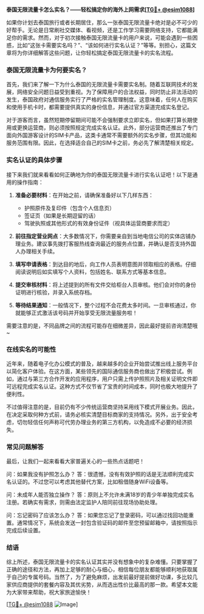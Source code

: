 **泰国无限流量卡怎么实名？——轻松搞定你的海外上网需求[[TG💪+ @esim1088](https://t.me/s/esim1088)]**

如果你计划去泰国旅行或者长期居住，那么一张泰国无限流量卡绝对是必不可少的好帮手。无论是日常刷社交媒体、看视频，还是工作学习需要网络支持，它都能满足你的需求。然而，对于初次接触泰国无限流量卡的用户来说，可能会遇到一些困惑，比如“这张卡需要实名吗？”、“该如何进行实名认证？”等等。别担心，这篇文章将为你详细解答这些问题，让你轻松搞定泰国无限流量卡的实名流程。

### 泰国无限流量卡为何要实名？

首先，我们来了解一下为什么泰国的无限流量卡需要实名制。随着互联网技术的发展，网络安全问题日益受到重视。为了保障用户的合法权益，同时防止非法活动的发生，泰国政府对通信服务实行了严格的实名管理制度。这意味着，任何人在购买和使用手机卡时，都需要提供真实的身份信息，并通过官方渠道完成实名登记。

对于游客而言，虽然短期停留期间可能不会强制要求立即实名，但如果打算长期使用或更换运营商，则必须按照规定完成实名认证。此外，部分运营商还推出了专门面向外国游客设计的SIM卡产品，这类卡通常不需要额外的实名步骤，但其功能和服务范围有限。因此，在选择适合自己的SIM卡之前，务必先了解清楚相关规定。

### 实名认证的具体步骤

接下来我们就来看看如何正确地为你的泰国无限流量卡进行实名认证吧！以下是通用的操作指南：

1. **准备必要材料**：在开始之前，请确保准备好以下几样东西：
   - 护照原件及复印件（包含个人信息页）
   - 签证页（如果是长期逗留的话）
   - 驾驶执照或其他形式的有效身份证件（视具体运营商要求而定）

2. **前往指定营业网点**：大多数情况下，你需要亲自到当地电信公司的实体店铺办理业务。建议事先拨打客服热线查询最近的服务点位置，并确认是否支持外国人办理相关手续。

3. **填写申请表格**：到达目的地后，向工作人员表明意图并领取相应的表格。仔细阅读说明后如实填写个人资料，包括姓名、联系方式等基本信息。

4. **提交审核材料**：将上述提到的所有文件交给柜台人员审核。他们会对你的身份证明进行核验，并录入系统存档。

5. **等待结果通知**：一般情况下，整个过程不会花费太多时间。一旦审核通过，你就能够正式激活该号码并开始享受无限流量服务啦！

需要注意的是，不同品牌之间的流程可能存在细微差异，因此最好提前咨询清楚哦~

### 在线实名的可能性

近年来，随着电子化办公模式的普及，越来越多的企业开始尝试推出线上服务平台以简化客户体验。在这方面，某些领先的国际通信服务商也做出了积极尝试。例如，通过与第三方合作开发的应用程序，用户只需上传护照照片及相关证明文件即可远程完成实名认证。这种方式不仅节省了宝贵的时间成本，同时也极大地提升了便利性。

不过值得注意的是，目前仍有不少传统运营商坚持采用线下模式开展业务。因此，在决定采取何种方式前，请务必核实清楚目标商家的支持情况。另外，出于安全考虑，切勿轻信任何声称可代劳办理业务的第三方机构，以免造成不必要的经济损失。

### 常见问题解答

最后，让我们一起来看看大家普遍关心的一些热点话题吧！

问：如果我没有护照怎么办？
答：很遗憾，没有有效护照的话是无法顺利完成实名认证的。不过您可以考虑其他替代方案，比如租借随身WiFi设备等。

问：未成年人能否独立操作？
答：原则上不允许未满18岁的青少年单独完成实名注册。若确实有需求，则需由法定监护人陪同前往现场协助处理。

问：忘记密码了应该怎么办？
答：如果您忘记了登录密码，可以通过找回功能重置。通常情况下，系统会发送一封包含验证码的邮件至您预留邮箱中，请按照指示完成后续设置。

### 结语

综上所述，泰国无限流量卡的实名认证其实并没有想象中的复杂难懂。只要掌握了正确的途径和方法，再加上足够的耐心与细心，相信每位朋友都能够顺利地获取属于自己的专属号码。当然了，为了避免麻烦，出发前最好提前做好功课，多比较几家供应商提供的套餐内容及其优劣势，从而选出性价比最高的那一款。希望本文能为大家带来帮助，祝大家旅途愉快！

[[TG💪+ @esim1088](https://t.me/s/esim1088) ![Image](https://i.postimg.cc/4NQfJmqS/Snipaste-2025-05-13-00-14-12.png)]